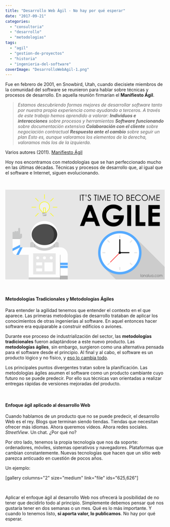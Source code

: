 ```yaml
---
title: "Desarrollo Web Ágil - No hay por qué esperar"
date: "2017-09-21"
categories: 
  - "consultoria"
  - "desarrollo"
  - "metodologias"
tags: 
  - "agil"
  - "gestion-de-proyectos"
  - "historia"
  - "ingenieria-del-software"
coverImage: "DesarrolloWebAgil-1.png"
---
```


Fue en febrero de 2001, en Snowbird, Utah, cuando diecisiete miembros de la comunidad del software se reunieron para hablar sobre técnicas y procesos de desarrollo. En aquella reunión firmarían el **Manifiesto Ágil**.

> _Estamos descubriendo formas mejores de desarrollar software tanto por nuestra propia experiencia como ayudando a terceros. A través de este trabajo hemos aprendido a valorar:_ _**Individuos e interacciones** sobre procesos y herramientas_ _**Software funcionando** sobre documentación extensiva_ _**Colaboración con el cliente** sobre negociación contractual_ _**Respuesta ante el cambio** sobre seguir un plan_ _Esto es, aunque valoramos los elementos de la derecha, valoramos más los de la izquierda._

Varios autores (2011). [Manifiesto Ágil](http://agilemanifesto.org/iso/es/manifesto.html)

Hoy nos encontramos con metodologías que se han perfeccionado mucho en las últimas décadas. Técnicas y procesos de desarrollo que, al igual que el software e Internet, siguen evolucionando.

 

![](/images/DesarrolloWebAgil-1.png)

 

#### Metodologías Tradicionales y Metodologías Ágiles

Para entender la agilidad tenemos que entender el contexto en el que aparece. Las primeras metodologías de desarrollo trataban de aplicar los conocimientos de otras ingenierías al software. En aquel entonces hacer software era equiparable a construir edificios o aviones.

Durante ese proceso de industrialización del sector, las **metodologías tradicionales** fueron adaptándose a este nuevo producto. Las **metodologías ágiles**, sin embargo, surgieron como una alternativa pensada para el software desde el principio. Al final y al cabo, el software es un producto lógico y no físico, y [eso lo cambia todo](https://lanalua.com/blog/hello-world-parte-1).

Los principales puntos divergentes tratan sobre la planificación. Las metodologías ágiles asumen el software como un producto cambiante cuyo futuro no se puede predecir. Por ello sus técnicas van orientadas a realizar entregas rápidas de versiones mejoradas del producto.

 

#### Enfoque ágil aplicado al desarrollo Web

Cuando hablamos de un producto que no se puede predecir, el desarrollo Web es el rey. Blogs que terminan siendo tiendas. Tiendas que necesitan ofrecer más idiomas. Ahora queremos vídeos. Ahora redes sociales. _StreetView_. Un chat. ¿Por qué no?

Por otro lado, tenemos la propia tecnología que nos da soporte: ordenadores, móviles, sistemas operativos y navegadores. Plataformas que cambian constantemente. Nuevas tecnologías que hacen que un sitio web parezca anticuado en cuestión de pocos años.

Un ejemplo:

\[gallery columns="2" size="medium" link="file" ids="625,626"\]

 

Aplicar el enfoque ágil al desarrollo Web nos ofrecerá la posibilidad de no tener que decidirlo todo al principio. Simplemente debemos pensar qué nos gustaría tener en dos semanas o un mes. Qué es lo más importante. Y cuando lo tenemos listo, **si aporta valor, lo publicamos**. No hay por qué esperar.

